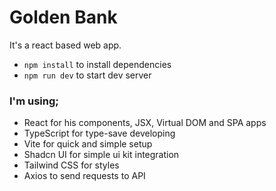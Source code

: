 # Golden Bank
It's a react based web app.

* `npm install` to install dependencies
* `npm run dev` to start dev server

### I'm using;
* React for his components, JSX, Virtual DOM and SPA apps
* TypeScript for type-save developing
* Vite for quick and simple setup
* Shadcn UI for simple ui kit integration
* Tailwind CSS for styles
* Axios to send requests to API
